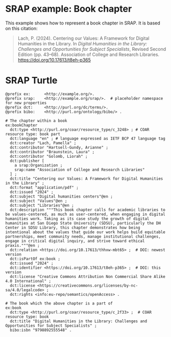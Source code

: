# SRAP example: Book chapter

This example shows how to represent a book chapter in SRAP. It is based on this citation:

> Lach, P. (2024). Centering our Values: A Framework for Digital Humanities in the Library. In *Digital Humanities in the Library: Challenges and Opportunities for Subject Specialists*, Revised Second Edition (pp. 43–68). Association of College and Research Libraries. https://doi.org/10.17613/t8eh-p365

# SRAP Turtle

```
@prefix ex:      <http://example.org/>.
@prefix srap:    <http://example.org/srap/>.  # placeholder namespace for new properties
@prefix dct:     <http://purl.org/dc/terms/>.
@prefix bibo:    <http://purl.org/ontology/bibo/> .

# The chapter within a book
ex:bookChapter
  dct:type <http://purl.org/coar/resource_type/c_3248> ; # COAR resource type: book part
  dct:language "en" ; # language expressed as IETF BCP 47 language tag
  dct:creator "Lach, Pamella" ;
  dct:contributor "Hartsell-Gundy, Arianne" ;
  dct:contributor "Braunstein, Laura" ;
  dct:contributor "Golomb, Liorah" ;
  dct:publisher [
    a srap:Organization ;
    srap:name "Association of College and Research Libraries"
  ] ;
  dct:title "Centering our Values: A Framework for Digital Humanities in the Library" ;
  dct:format "application/pdf" ;
  dct:issued "2024" ;
  dct:subject "Digital humanities centers"@en ;
  dct:subject "Values"@en ;
  dct:subject "Libraries"@en ;
  dct:description """This book chapter calls for academic libraries to be values-centered, as much as user-centered, when engaging in digital humanities work. Taking as its case study the growth of digital humanities at San Diego State University (SDSU), particularly the DH Center in SDSU Library, this chapter demonstrates how being intentional about the values that guide our work helps build equitable partnerships, meet community needs, manage institutional challenges, engage in critical digital inquiry, and strive toward ethical praxis."""@en ;
  dct:relation <https://doi.org/10.17613/thhxw-mbt65> ;  # DOI: newest version
  dct:isPartOf ex:book ;
  dct:issued "2024" ;
  dct:identifier <https://doi.org/10.17613/t8eh-p365> ;  # DOI: this version
  dct:license "Creative Commons Attribution Non Commercial Share Alike 4.0 International" ;
  dct:license <https://creativecommons.org/licenses/by-nc-sa/4.0/legalcode> ;
  dct:rights <info:eu-repo/semantics/openAccess> .

# The book which the above chapter is a part of
ex:book
  dct:type <http://purl.org/coar/resource_type/c_2f33> ;  # COAR resource type: book
  dct:title "Digital Humanities in the Library: Challenges and Opportunities for Subject Specialists" ;
  bibo:isbn "9798892555548" .  
```
